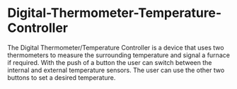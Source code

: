 # Digital-Thermometer-Temperature-Controller
The Digital Thermometer/Temperature Controller is a device that uses two  thermometers to measure the surrounding temperature and signal a furnace if required. With  the push of a button the user can switch between the internal and external temperature  sensors. The user can use the other two buttons to set a desired temperature.
